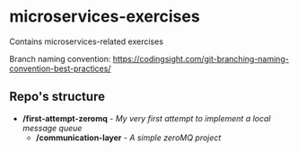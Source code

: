# microservices-exercises
Contains microservices-related exercises 

Branch naming convention: https://codingsight.com/git-branching-naming-convention-best-practices/

## Repo's structure

- **/first-attempt-zeromq** - _My very first attempt to implement a local message queue_
  - **/communication-layer** - _A simple zeroMQ project_